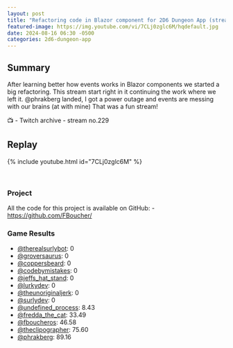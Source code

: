 ```yaml
---
layout: post
title: "Refactoring code in Blazor component for 2D6 Dungeon App (stream 229)"
featured-image: https://img.youtube.com/vi/7CLj0zglc6M/hqdefault.jpg
date: 2024-08-16 06:30 -0500
categories: 2d6-dungeon-app
---
```

## Summary
After learning better how events works in Blazor components we started a big refactoring. This stream start right in it continuing the work where we left it. @phrakberg landed, I got a power outage and events are messing with our brains (at with mine) That was a fun stream!

📺 - Twitch archive - stream no.229

## Replay

{% include youtube.html id="7CLj0zglc6M" %}

<br/><!--more-->

### Project

All the code for this project is available on GitHub:  - https://github.com/FBoucher/

### Game Results

- [@therealsurlybot](https://www.twitch.tv/therealsurlybot): 0
- [@groversaurus](https://www.twitch.tv/groversaurus): 0
- [@coppersbeard](https://www.twitch.tv/coppersbeard): 0
- [@codebymistakes](https://www.twitch.tv/codebymistakes): 0
- [@jeffs_hat_stand](https://www.twitch.tv/jeffs_hat_stand): 0
- [@lurkydev](https://www.twitch.tv/lurkydev): 0
- [@theunoriginaljerk](https://www.twitch.tv/theunoriginaljerk): 0
- [@surlydev](https://www.twitch.tv/surlydev): 0
- [@undefined_process](https://www.twitch.tv/undefined_process): 8.43
- [@fredda_the_cat](https://www.twitch.tv/fredda_the_cat): 33.49
- [@fboucheros](https://www.twitch.tv/fboucheros): 46.58
- [@theclipographer](https://www.twitch.tv/theclipographer): 75.60
- [@phrakberg](https://www.twitch.tv/phrakberg): 89.16
